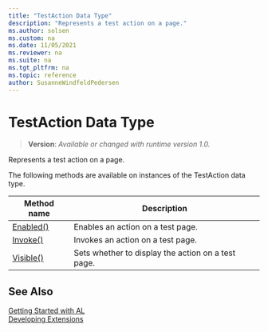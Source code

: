 ```yaml
---
title: "TestAction Data Type"
description: "Represents a test action on a page."
ms.author: solsen
ms.custom: na
ms.date: 11/05/2021
ms.reviewer: na
ms.suite: na
ms.tgt_pltfrm: na
ms.topic: reference
author: SusanneWindfeldPedersen
---
```

[//]: # (START>DO_NOT_EDIT)
[//]: # (IMPORTANT:Do not edit any of the content between here and the END>DO_NOT_EDIT.)
[//]: # (Any modifications should be made in the .xml files in the ModernDev repo.)
# TestAction Data Type
> **Version**: _Available or changed with runtime version 1.0._

Represents a test action on a page.



The following methods are available on instances of the TestAction data type.

|Method name|Description|
|-----------|-----------|
|[Enabled()](testaction-enabled-method.md)|Enables an action on a test page.|
|[Invoke()](testaction-invoke-method.md)|Invokes an action on a test page.|
|[Visible()](testaction-visible-method.md)|Sets whether to display the action on a test page.|

[//]: # (IMPORTANT: END>DO_NOT_EDIT)
## See Also  
[Getting Started with AL](../../devenv-get-started.md)  
[Developing Extensions](../../devenv-dev-overview.md)  